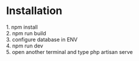 <h1>Installation</h1> 
1. npm install <br>
2. npm run build <br>
3. configure database in ENV <br>
4. npm run dev <br>
5. open another terminal and type php artisan serve <br>
